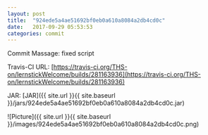 ```yaml
---
layout: post
title:  "924ede5a4ae51692bf0eb0a610a8084a2db4cd0c"
date:   2017-09-29 05:53:53
categories: commit
---
```


Commit Massage: fixed script  

Travis-CI URL: [https://travis-ci.org/THS-on/lernstickWelcome/builds/281163936](https://travis-ci.org/THS-on/lernstickWelcome/builds/281163936)

JAR: [JAR]({{ site.url }}{{ site.baseurl }}/jars/924ede5a4ae51692bf0eb0a610a8084a2db4cd0c.jar)

![Picture]({{ site.url }}{{ site.baseurl }}/images/924ede5a4ae51692bf0eb0a610a8084a2db4cd0c.png)

